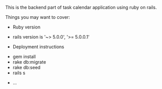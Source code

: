 This is the backend part of task calendar application using ruby on rails.

Things you may want to cover:

* Ruby version
- rails version is '~> 5.0.0', '>= 5.0.0.1'


* Deployment instructions

- gem install
- rake db:migrate
- rake db:seed
- rails s

* ...

